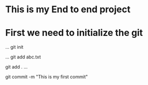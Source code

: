 # This is my End to end project

# First we need to initialize the git

...
git init

...
git add abc.txt

git add .
...

git commit -m "This is my first commit"